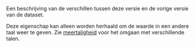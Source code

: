 Een beschrijving van de verschillen tussen deze versie en de vorige versie van de dataset.

Deze eigenschap kan alleen worden herhaald om de waarde in een andere taal weer te geven. Zie <a href='https://geonovum.github.io/DCAT-AP-NL30/#10B7B8F1' target='_blank'>meertaligheid</a> voor het omgaan met verschillende talen.
